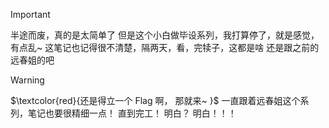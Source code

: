 > [!important]
> 半途而废，真的是太简单了
> 但是这个小白做毕设系列，我打算停了，就是感觉，有点乱~ 这笔记也记得很不清楚，隔两天，看，完犊子，这都是啥
> 还是跟之前的远春姐的吧

> [!warning]
> $\textcolor{red}{还是得立一个 Flag 啊， 那就来~ }$
> 一直跟着远春姐这个系列，笔记也要很精细一点！ 
> 直到完工！ 明白？ 明白！！！
